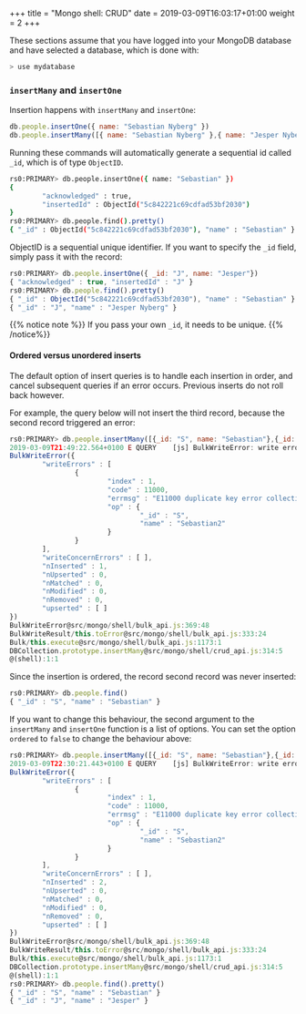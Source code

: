 +++
title = "Mongo shell: CRUD"
date = 2019-03-09T16:03:17+01:00
weight = 2
+++

These sections assume that you have logged into your MongoDB database and have selected a database, which is done with:

```bash
> use mydatabase
```

### `insertMany` and `insertOne`

Insertion happens with `insertMany` and `insertOne`:

```javascript
db.people.insertOne({ name: "Sebastian Nyberg" })
db.people.insertMany([{ name: "Sebastian Nyberg" },{ name: "Jesper Nyberg" })
```

Running these commands will automatically generate a sequential id called `_id`, which is of type `ObjectID`.

```bash
rs0:PRIMARY> db.people.insertOne({ name: "Sebastian" })
{
        "acknowledged" : true,
        "insertedId" : ObjectId("5c842221c69cdfad53bf2030")
}
rs0:PRIMARY> db.people.find().pretty()
{ "_id" : ObjectId("5c842221c69cdfad53bf2030"), "name" : "Sebastian" }
```

ObjectID is a sequential unique identifier. If you want to specify the `_id` field, simply pass it with the record:

```javascript
rs0:PRIMARY> db.people.insertOne({ _id: "J", name: "Jesper"})
{ "acknowledged" : true, "insertedId" : "J" }
rs0:PRIMARY> db.people.find().pretty()
{ "_id" : ObjectId("5c842221c69cdfad53bf2030"), "name" : "Sebastian" }
{ "_id" : "J", "name" : "Jesper Nyberg" }
```

{{% notice note %}}
If you pass your own `_id`, it needs to be unique.
{{% /notice%}}

#### Ordered versus unordered inserts

The default option of insert queries is to handle each insertion in order, and cancel subsequent queries if an error occurs. Previous inserts do not roll back however.

For example, the query below will not insert the third record, because the second record triggered an error:

```javascript
rs0:PRIMARY> db.people.insertMany([{_id: "S", name: "Sebastian"},{_id: "S", name: "Sebastian2"},{_id: "J", name: "Jesper"}])
2019-03-09T21:49:22.564+0100 E QUERY    [js] BulkWriteError: write error at item 1 in bulk operation :
BulkWriteError({
        "writeErrors" : [
                {
                        "index" : 1,
                        "code" : 11000,
                        "errmsg" : "E11000 duplicate key error collection: temp.people index: _id_ dup key: { : \"S\" }",
                        "op" : {
                                "_id" : "S",
                                "name" : "Sebastian2"
                        }
                }
        ],
        "writeConcernErrors" : [ ],
        "nInserted" : 1,
        "nUpserted" : 0,
        "nMatched" : 0,
        "nModified" : 0,
        "nRemoved" : 0,
        "upserted" : [ ]
})
BulkWriteError@src/mongo/shell/bulk_api.js:369:48
BulkWriteResult/this.toError@src/mongo/shell/bulk_api.js:333:24
Bulk/this.execute@src/mongo/shell/bulk_api.js:1173:1
DBCollection.prototype.insertMany@src/mongo/shell/crud_api.js:314:5
@(shell):1:1
```

Since the insertion is ordered, the record second record was never inserted:

```javascript
rs0:PRIMARY> db.people.find()
{ "_id" : "S", "name" : "Sebastian" }
```

If you want to change this behaviour, the second argument to the `insertMany` and `insertOne` function is a list of options. You can set the option `ordered` to `false` to change the behaviour above:

```javascript
rs0:PRIMARY> db.people.insertMany([{_id: "S", name: "Sebastian"},{_id: "S", name: "Sebastian2"},{_id: "J", name: "Jesper"}], {ordered: false})
2019-03-09T22:30:21.443+0100 E QUERY    [js] BulkWriteError: write error at item 1 in bulk operation :
BulkWriteError({
        "writeErrors" : [
                {
                        "index" : 1,
                        "code" : 11000,
                        "errmsg" : "E11000 duplicate key error collection: test.people index: _id_ dup key: { : \"S\" }",
                        "op" : {
                                "_id" : "S",
                                "name" : "Sebastian2"
                        }
                }
        ],
        "writeConcernErrors" : [ ],
        "nInserted" : 2,
        "nUpserted" : 0,
        "nMatched" : 0,
        "nModified" : 0,
        "nRemoved" : 0,
        "upserted" : [ ]
})
BulkWriteError@src/mongo/shell/bulk_api.js:369:48
BulkWriteResult/this.toError@src/mongo/shell/bulk_api.js:333:24
Bulk/this.execute@src/mongo/shell/bulk_api.js:1173:1
DBCollection.prototype.insertMany@src/mongo/shell/crud_api.js:314:5
@(shell):1:1
rs0:PRIMARY> db.people.find().pretty()
{ "_id" : "S", "name" : "Sebastian" }
{ "_id" : "J", "name" : "Jesper" }
```

